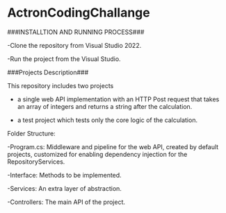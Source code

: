 # ActronCodingChallange
###INSTALLTION AND RUNNING PROCESS###

-Clone the repository from Visual Studio 2022.

-Run the project from the Visual Studio.

###Projects Description###

This repository includes two projects 
- a single web API implementation with an HTTP Post request that takes an array of integers and returns a string after
the calculation.

- a test project which tests only the core logic of the calculation.

Folder Structure:

-Program.cs: Middleware and pipeline for the web API, created by default projects, customized for enabling dependency injection for the RepositoryServices.

-Interface: Methods to be implemented.

-Services: An extra layer of abstraction.

-Controllers: The main API of the project.
